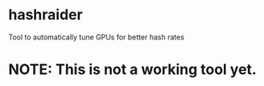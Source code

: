 # hashraider
Tool to automatically tune GPUs for better hash rates 

# NOTE: This is not a working tool yet. 

